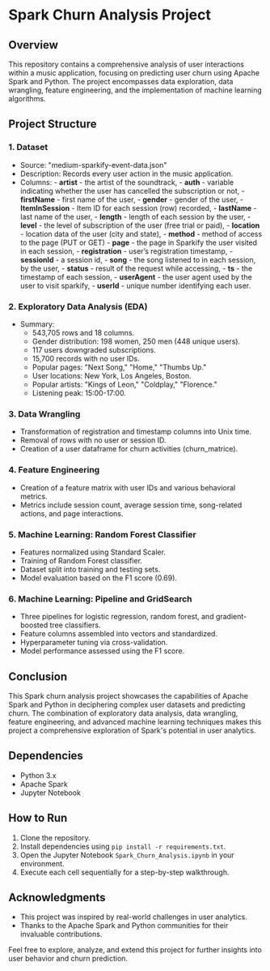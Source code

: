 Spark Churn Analysis Project
============================

Overview
--------

This repository contains a comprehensive analysis of user interactions within a music application, focusing on predicting user churn using Apache Spark and Python. The project encompasses data exploration, data wrangling, feature engineering, and the implementation of machine learning algorithms.

Project Structure
-----------------

### 1\. Dataset

-   Source: "medium-sparkify-event-data.json"
-   Description: Records every user action in the music application.
-   Columns:
        - **artist** - the artist of the soundtrack,
        - **auth** - variable indicating whether the user has cancelled the subscription or not,
        - **firstName** - first name of the user,
        - **gender** - gender of the user,
        - **ItemInSession** - Item ID for each session (row) recorded,
        - **lastName** - last name of the user,
        - **length** - length of each session by the user,
        - **level** - the level of subscription of the user (free trial or paid),
        - **location** - location data of the user (city and state),
        - **method** - method of access to the page (PUT or GET)
        - **page** - the page in Sparkify the user visited in each session,
        - **registration** - user’s registration timestamp,
        - **sessionId** -  a session id,
        - **song** - the song listened to in each session, by the user,
        - **status** - result of the request while accessing,
        - **ts** - the timestamp of each session,
        - **userAgent** - the user agent used by the user to visit sparkify,
        - **userId** - unique number identifying each user.

### 2\. Exploratory Data Analysis (EDA)

-   Summary:
    -   543,705 rows and 18 columns.
    -   Gender distribution: 198 women, 250 men (448 unique users).
    -   117 users downgraded subscriptions.
    -   15,700 records with no user IDs.
    -   Popular pages: "Next Song," "Home," "Thumbs Up."
    -   User locations: New York, Los Angeles, Boston.
    -   Popular artists: "Kings of Leon," "Coldplay," "Florence."
    -   Listening peak: 15:00-17:00.

### 3\. Data Wrangling

-   Transformation of registration and timestamp columns into Unix time.
-   Removal of rows with no user or session ID.
-   Creation of a user dataframe for churn activities (churn_matrice).

### 4\. Feature Engineering

-   Creation of a feature matrix with user IDs and various behavioral metrics.
-   Metrics include session count, average session time, song-related actions, and page interactions.

### 5\. Machine Learning: Random Forest Classifier

-   Features normalized using Standard Scaler.
-   Training of Random Forest classifier.
-   Dataset split into training and testing sets.
-   Model evaluation based on the F1 score (0.69).

### 6\. Machine Learning: Pipeline and GridSearch

-   Three pipelines for logistic regression, random forest, and gradient-boosted tree classifiers.
-   Feature columns assembled into vectors and standardized.
-   Hyperparameter tuning via cross-validation.
-   Model performance assessed using the F1 score.

Conclusion
----------

This Spark churn analysis project showcases the capabilities of Apache Spark and Python in deciphering complex user datasets and predicting churn. The combination of exploratory data analysis, data wrangling, feature engineering, and advanced machine learning techniques makes this project a comprehensive exploration of Spark's potential in user analytics.

Dependencies
------------

-   Python 3.x
-   Apache Spark
-   Jupyter Notebook

How to Run
----------

1.  Clone the repository.
2.  Install dependencies using `pip install -r requirements.txt`.
3.  Open the Jupyter Notebook `Spark_Churn_Analysis.ipynb` in your environment.
4.  Execute each cell sequentially for a step-by-step walkthrough.

Acknowledgments
---------------

-   This project was inspired by real-world challenges in user analytics.
-   Thanks to the Apache Spark and Python communities for their invaluable contributions.

Feel free to explore, analyze, and extend this project for further insights into user behavior and churn prediction.

